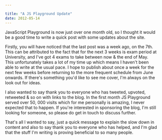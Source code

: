 ```yaml
---

title: "A JS Playground Update"
date: 2012-05-14
---
```


JavaScript Playground is now just over one month old, so I thought it would be a good time to write a quick post with some updates about the site.

Firstly, you will have noticed that the last post was a week ago, on the 7th. This can be attributed to the fact that for the next 3 weeks is exam period at University, and I've got 4 exams to take between now & the end of May. This unfortunately takes a lot of my time up which means I haven't been able to write at the usual pace. I hope to publish about once a week for the next few weeks before returning to the more frequent schedule from June onwards. If there's something you'd like to see me cover, I'm always on the look out for ideas.

I also wanted to say thank you to everyone who has tweeted, upvoted, retweeted & so on with links to the blog. In the first month JS Playground served over 50, 000 visits which for me personally is amazing, I never expected that to happen. If you're interested in sponsoring the blog, I'm still looking for someone, so please do get in touch to discuss further.

That's all I wanted to say, just a quick message to explain the slow down in content and also to say thank you to everyone who has helped, and I'm glad that the stuff I'm writing is proving beneficial to so many people.
